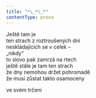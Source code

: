 ```yaml
---
title: "*\_*\_*"
contentType: prose
---
```


Ještě tam je  
ten strach z roztroušených dní  
neskládajících se v celek –  
„nikdy“  
to slovo pak zamrzá na rtech  
ještě stále je tam ten strach  
že dny nemohou držet pohromadě  
že musí zůstat takto osamoceny

ve svém trčení
